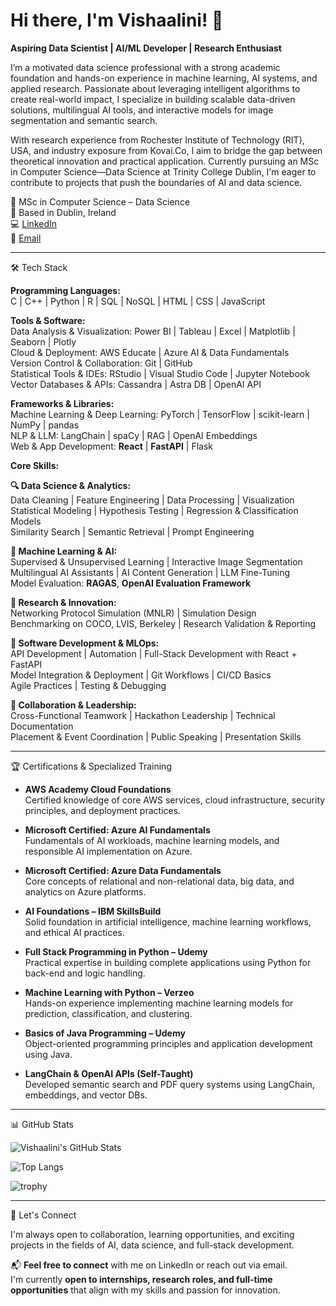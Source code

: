 # Hi there, I'm Vishaalini! 👋

**Aspiring Data Scientist | AI/ML Developer | Research Enthusiast**

I’m a motivated data science professional with a strong academic foundation and hands-on experience in machine learning, AI systems, and applied research. Passionate about leveraging intelligent algorithms to create real-world impact, I specialize in building scalable data-driven solutions, multilingual AI tools, and interactive models for image segmentation and semantic search.

With research experience from Rochester Institute of Technology (RIT), USA, and industry exposure from Kovai.Co, I aim to bridge the gap between theoretical innovation and practical application. Currently pursuing an MSc in Computer Science—Data Science at Trinity College Dublin, I'm eager to contribute to projects that push the boundaries of AI and data science.

🌟 MSc in Computer Science – Data Science  
📍 Based in Dublin, Ireland  
💻 [LinkedIn](https://www.linkedin.com/in/vishaalini-manikandan/)  
📧 [Email](mailto:vishaalini70@gmail.com)

---

🛠️ Tech Stack

**Programming Languages:**  
C | C++ | Python | R | SQL | NoSQL | HTML | CSS | JavaScript

**Tools & Software:**  
Data Analysis & Visualization: Power BI | Tableau | Excel | Matplotlib | Seaborn | Plotly  
Cloud & Deployment: AWS Educate | Azure AI & Data Fundamentals  
Version Control & Collaboration: Git | GitHub  
Statistical Tools & IDEs: RStudio | Visual Studio Code | Jupyter Notebook  
Vector Databases & APIs: Cassandra | Astra DB | OpenAI API

**Frameworks & Libraries:**  
Machine Learning & Deep Learning: PyTorch | TensorFlow | scikit-learn | NumPy | pandas  
NLP & LLM: LangChain | spaCy | RAG | OpenAI Embeddings  
Web & App Development: **React** | **FastAPI** | Flask

**Core Skills:**

**🔍 Data Science & Analytics:**  
Data Cleaning | Feature Engineering | Data Processing | Visualization  
Statistical Modeling | Hypothesis Testing | Regression & Classification Models  
Similarity Search | Semantic Retrieval | Prompt Engineering

**🤖 Machine Learning & AI:**  
Supervised & Unsupervised Learning | Interactive Image Segmentation  
Multilingual AI Assistants | AI Content Generation | LLM Fine-Tuning  
Model Evaluation: **RAGAS**, **OpenAI Evaluation Framework**

**🧠 Research & Innovation:**  
Networking Protocol Simulation (MNLR) | Simulation Design  
Benchmarking on COCO, LVIS, Berkeley | Research Validation & Reporting

**🧰 Software Development & MLOps:**  
API Development | Automation | Full-Stack Development with React + FastAPI  
Model Integration & Deployment | Git Workflows | CI/CD Basics  
Agile Practices | Testing & Debugging

**🤝 Collaboration & Leadership:**  
Cross-Functional Teamwork | Hackathon Leadership | Technical Documentation  
Placement & Event Coordination | Public Speaking | Presentation Skills


---

🏆 Certifications & Specialized Training

- **AWS Academy Cloud Foundations**  
  Certified knowledge of core AWS services, cloud infrastructure, security principles, and deployment practices.

- **Microsoft Certified: Azure AI Fundamentals**  
  Fundamentals of AI workloads, machine learning models, and responsible AI implementation on Azure.

- **Microsoft Certified: Azure Data Fundamentals**  
  Core concepts of relational and non-relational data, big data, and analytics on Azure platforms.

- **AI Foundations – IBM SkillsBuild**  
  Solid foundation in artificial intelligence, machine learning workflows, and ethical AI practices.

- **Full Stack Programming in Python – Udemy**  
  Practical expertise in building complete applications using Python for back-end and logic handling.

- **Machine Learning with Python – Verzeo**  
  Hands-on experience implementing machine learning models for prediction, classification, and clustering.

- **Basics of Java Programming – Udemy**  
  Object-oriented programming principles and application development using Java.

- **LangChain & OpenAI APIs (Self-Taught)**  
  Developed semantic search and PDF query systems using LangChain, embeddings, and vector DBs.

---


📊 GitHub Stats

![Vishaalini's GitHub Stats](https://github-readme-stats.vercel.app/api?username=vishaalinimanikandan&show_icons=true&count_private=true&theme=radical)

![Top Langs](https://github-readme-stats.vercel.app/api/top-langs/?username=vishaalinimanikandan&layout=compact&theme=radical)

![trophy](https://github-profile-trophy.vercel.app/?username=vishaalinimanikandan&theme=radical)

---

🤝 Let's Connect

I'm always open to collaboration, learning opportunities, and exciting projects in the fields of AI, data science, and full-stack development.

📬 **Feel free to connect** with me on LinkedIn or reach out via email.  
I'm currently **open to internships, research roles, and full-time opportunities** that align with my skills and passion for innovation.




